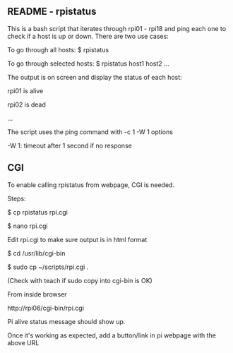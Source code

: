 ## README - rpistatus ##

This is a bash script that iterates through rpi01 - rpi18 and ping each
one to check if a host is up or down. There are two use cases:

To go through all hosts: $ rpistatus

To go through selected hosts: $ rpistatus host1 host2 ...

The output is on screen and display the status of each host:

rpi01 is alive

rpi02 is dead

...

The script uses the ping command with -c 1 -W 1 options

-W 1: timeout after 1 second if no response

## CGI ##

To enable calling rpistatus from webpage, CGI is needed.

Steps:

 $ cp rpistatus rpi.cgi

 $ nano rpi.cgi
  
 Edit rpi.cgi to make sure output is in html format

 $ cd /usr/lib/cgi-bin

 $ sudo cp ~/scripts/rpi.cgi .

 (Check with teach if sudo copy into cgi-bin is OK)

 From inside browser

 http://rpi06/cgi-bin/rpi.cgi
 
 Pi alive status message should show up.

 Once it's working as expected, add a button/link in pi webpage with the above URL
